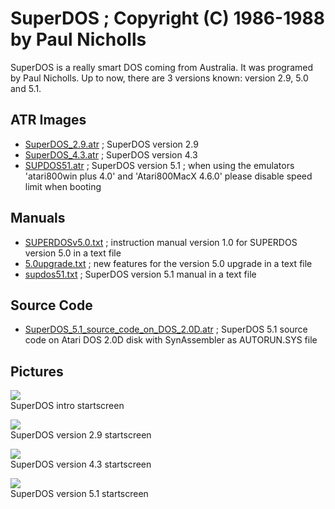 # SuperDOS ; Copyright (C) 1986-1988 by Paul Nicholls  
SuperDOS is a really smart DOS coming from Australia. It was programed by Paul Nicholls. Up to now, there are 3 versions known: version 2.9, 5.0 and 5.1.  
  
## ATR Images  
- [SuperDOS_2.9.atr](attachments/SuperDOS_2.9.atr) ; SuperDOS version 2.9  
- [SuperDOS_4.3.atr](attachments/SuperDOS_4.3.atr) ; SuperDOS version 4.3  
- [SUPDOS51.atr](attachments/SUPDOS51.atr) ; SuperDOS version 5.1 ; when using the emulators 'atari800win plus 4.0' and 'Atari800MacX 4.6.0' please disable speed limit when booting  
  
## Manuals  
- [SUPERDOSv5.0.txt](attachments/SUPERDOSv5.0.txt) ; instruction manual version 1.0 for SUPERDOS version 5.0 in a text file  
- [5.0upgrade.txt](attachments/5.0upgrade.txt) ; new features for the version 5.0 upgrade in a text file  
- [supdos51.txt](attachments/supdos51.txt) ; SuperDOS version 5.1 manual in a text file  
  
## Source Code  
- [SuperDOS_5.1_source_code_on_DOS_2.0D.atr](attachments/SuperDOS_5.1_source_code_on_DOS_2.0D.atr) ; SuperDOS 5.1 source code on Atari DOS 2.0D disk with SynAssembler as AUTORUN.SYS file  
  
## Pictures  
![](attachments/Intro.jpg)  
SuperDOS intro startscreen  
  
![](attachments/SuperDOS_2.9.jpg)  
SuperDOS version 2.9 startscreen  
  
![](attachments/SuperDOS_4.3.jpg)  
SuperDOS version 4.3 startscreen  
  
![](attachments/SUPERDOSv5.1.jpg)  
SuperDOS version 5.1 startscreen  
